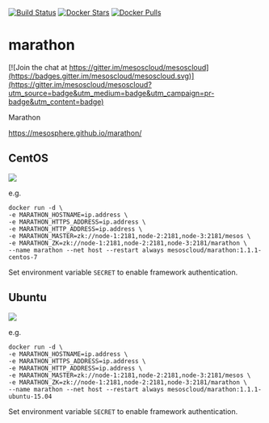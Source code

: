 [![Build Status](https://travis-ci.org/mesoscloud/marathon.svg?branch=master)](https://travis-ci.org/mesoscloud/marathon)
[![Docker Stars](https://img.shields.io/docker/stars/mesoscloud/marathon.svg)](https://hub.docker.com/r/mesoscloud/marathon/)
[![Docker Pulls](https://img.shields.io/docker/pulls/mesoscloud/marathon.svg)](https://hub.docker.com/r/mesoscloud/marathon/)

# marathon

[![Join the chat at https://gitter.im/mesoscloud/mesoscloud](https://badges.gitter.im/mesoscloud/mesoscloud.svg)](https://gitter.im/mesoscloud/mesoscloud?utm_source=badge&utm_medium=badge&utm_campaign=pr-badge&utm_content=badge)

Marathon

https://mesosphere.github.io/marathon/

## CentOS

[![](https://badge.imagelayers.io/mesoscloud/marathon:1.1.1-centos-7.svg)](https://imagelayers.io/?images=mesoscloud/marathon:1.1.1-centos-7)

e.g.

```
docker run -d \
-e MARATHON_HOSTNAME=ip.address \
-e MARATHON_HTTPS_ADDRESS=ip.address \
-e MARATHON_HTTP_ADDRESS=ip.address \
-e MARATHON_MASTER=zk://node-1:2181,node-2:2181,node-3:2181/mesos \
-e MARATHON_ZK=zk://node-1:2181,node-2:2181,node-3:2181/marathon \
--name marathon --net host --restart always mesoscloud/marathon:1.1.1-centos-7
```

Set environment variable `SECRET` to enable framework authentication.

## Ubuntu

[![](https://badge.imagelayers.io/mesoscloud/marathon:1.1.1-ubuntu-15.04.svg)](https://imagelayers.io/?images=mesoscloud/marathon:1.1.1-ubuntu-15.04)

e.g.

```
docker run -d \
-e MARATHON_HOSTNAME=ip.address \
-e MARATHON_HTTPS_ADDRESS=ip.address \
-e MARATHON_HTTP_ADDRESS=ip.address \
-e MARATHON_MASTER=zk://node-1:2181,node-2:2181,node-3:2181/mesos \
-e MARATHON_ZK=zk://node-1:2181,node-2:2181,node-3:2181/marathon \
--name marathon --net host --restart always mesoscloud/marathon:1.1.1-ubuntu-15.04
```

Set environment variable `SECRET` to enable framework authentication.
